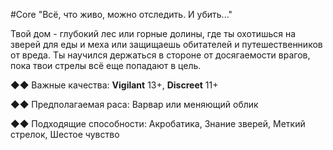#Core
"Всё, что живо, можно отследить. И убить..."

Твой дом - глубокий лес или горные долины, где ты охотишься на зверей для еды и меха или защищаешь обитателей и путешественников от вреда. Ты научился держаться в стороне от досягаемости врагов, пока твои стрелы всё еще попадают в цель.

◆◆ Важные качества: **Vigilant** 13+, **Discreet** 11+

◆◆ Предполагаемая раса: Варвар или меняющий облик

◆◆ Подходящие способности: Акробатика, Знание зверей, Меткий стрелок, Шестое чувство